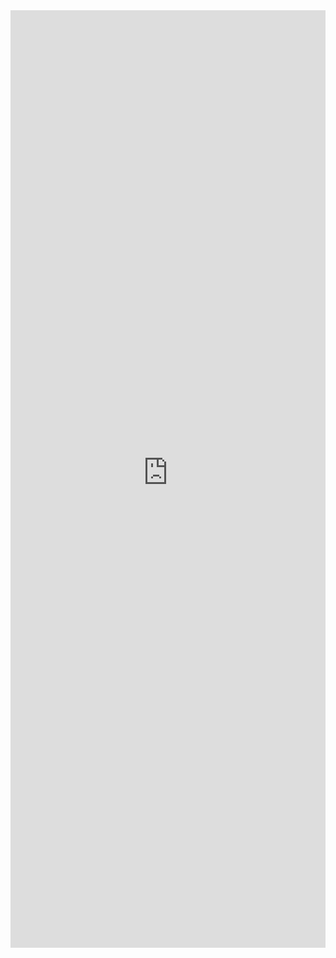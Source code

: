 <iframe 
    title='Announced Search Results Example'
    src='https://fabricweb.z5.web.core.windows.net/pr-deploy-site/refs/pull/9333/merge/fabric-website-resources/dist/index.html#/examples/announced/searchresults?docsExample=true'
    frameborder='no'
    height='1500'
    style='width: 100%;'
>